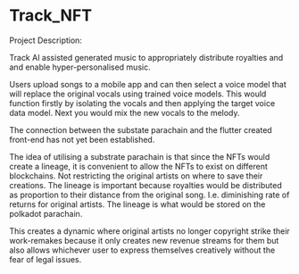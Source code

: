 # Track_NFT

Project Description:

Track AI assisted generated music to appropriately distribute royalties and and enable hyper-personalised music.

Users upload songs to a mobile app and can then select a voice model that will replace the original vocals using trained voice models.
This would function firstly by isolating the vocals and then applying the target voice data model. Next you would mix the new vocals to 
the melody. 

The connection between the substate parachain and the flutter created front-end has not yet been established.

The idea of utilising a substrate parachain is that since the NFTs would create a lineage, it is convenient to allow the NFTs to exist on
different blockchains. Not restricting the original artists on where to save their creations. The lineage is important because royalties 
would be distributed as proportion to their distance from the original song. I.e. diminishing rate of returns for original artists. The 
lineage is what would be stored on the polkadot parachain. 

This creates a dynamic where original artists no longer copyright strike their work-remakes because it only creates new revenue streams for
them but also allows whichever user to express themselves creatively without the fear of legal issues.
